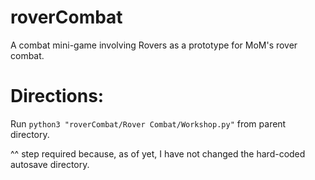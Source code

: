 # roverCombat
A combat mini-game involving Rovers as a prototype for MoM's rover combat.


# Directions:

Run `python3 "roverCombat/Rover Combat/Workshop.py"` from parent directory.

^^ step required because, as of yet, I have not changed the hard-coded autosave directory.
